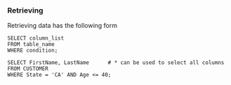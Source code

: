 ### Retrieving
Retrieving data has the following form
```
SELECT column_list
FROM table_name
WHERE condition;

SELECT FirstName, LastName      # * can be used to select all columns
FROM CUSTOMER
WHERE State = 'CA' AND Age <= 40;
```
